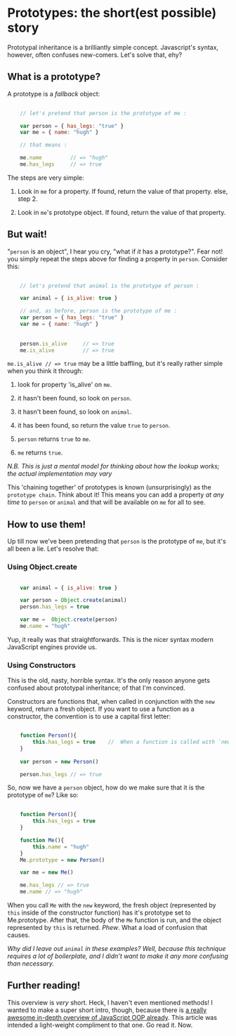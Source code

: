 # Prototypes: the short(est possible) story

Prototypal inheritance is a brilliantly simple concept.  Javascript's syntax, however, often confuses new-comers.  Let's solve that, ehy?

## What is a prototype?

A prototype is a _fallback_ object:

```javascript
    
    // let's pretend that person is the prototype of me :

    var person = { has_legs: "true" }
    var me = { name: "hugh" }

    // that means :

    me.name         // => "hugh"
    me.has_legs     // => true

```

The steps are very simple: 

1) Look in `me` for a property.  If found, return the value of that property. else, step 2.

2) Look in `me`'s prototype object.  If found, return the value of that property.

## But wait!

"`person` is an object", I hear you cry, "what if *it* has a prototype?".  Fear not! you simply repeat the steps above for finding a property in `person`.  Consider this:

```javascript
    
    // let's pretend that animal is the prototype of person : 

    var animal = { is_alive: true }

    // and, as before, person is the prototype of me : 
    var person = { has_legs: "true" }
    var me = { name: "hugh" }
 
    
    person.is_alive     // => true
    me.is_alive         // => true

```

`me.is_alive // => true` may be a little baffling, but it's really rather simple when you think it through:

1) look for property 'is_alive' on `me`.

2) it hasn't been found, so look on `person`.  

3) it hasn't been found, so look on `animal`.

4) it has been found, so return the value `true` to `person`.

5) `person` returns `true` to `me`.

6) `me` returns `true`.

*N.B. This is just a mental model for thinking about how the lookup works; the actual implementation may vary*

This 'chaining together' of prototypes is known (unsurprisingly) as the `prototype chain`.  Think about it! This means you can add a property *at any time* to `person` or `animal` and that will be available on `me` for all to see. 

## How to use them!

Up till now we've been pretending that `person` is the prototype of `me`, but it's all been a lie.  Let's resolve that:

### Using Object.create

```javascript

    var animal = { is_alive: true }

    var person = Object.create(animal)
    person.has_legs = true

    var me =  Object.create(person)   
    me.name = "hugh"

```

Yup, it really was that straightforwards.  This is the nicer syntax modern JavaScript engines provide us.

### Using Constructors

This is the old, nasty, horrible syntax.  It's the only reason anyone gets confused about prototypal inheritance; of that I'm convinced.  

Constructors are functions that, when called in conjunction with the `new` keyword, return a fresh object.  If you want to use a function as a constructor, the convention is to use a capital first letter:

```javascript

    function Person(){
        this.has_legs = true    //  When a function is called with `new`, `this` refers to the object we're creating. 
    }
    
    var person = new Person()

    person.has_legs // => true

```

So, now we have a `person` object, how do we make sure that it is the prototype of `me`?  Like so:


```javascript
    
    function Person(){
        this.has_legs = true
    }

    function Me(){
        this.name = "hugh"
    }
    Me.prototype = new Person() 

    var me = new Me()

    me.has_legs // => true
    me.name // => "hugh"

```

When you call `Me` with the `new` keyword, the fresh object (represented by `this` inside of the constructor function) has it's prototype set to Me.prototype.  After that, the body of the `Me` function is run, and the object represented by `this` is returned.  *Phew*.  What a load of confusion that causes.


*Why did I leave out `animal` in these examples?  Well, because this technique requires a lot of boilerplate, and I didn't want to make it any more confusing than necessary.*

## Further reading!

This overview is *very* short.  Heck, I haven't even mentioned methods! I wanted to make a super short intro, though, because there is [a really awesome in-depth overview of JavaScript OOP already](). This article was intended a light-weight compliment to that one.  Go read it.  Now.
